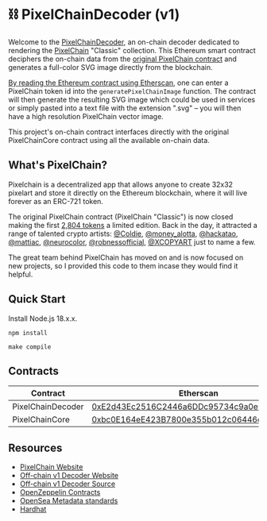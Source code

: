 # ⛓️ PixelChainDecoder (v1)

Welcome to the [PixelChainDecoder](https://etherscan.io/address/0xE2d43Ec2516C2446a6DDc95734c9a0eC21B01dC1#code), an on-chain decoder dedicated to rendering the [PixelChain](https://pixelchain.art/) "Classic" collection. This Ethereum smart contract deciphers the on-chain data from the [original PixelChain contract](https://etherscan.io/address/0xbc0E164eE423B7800e355b012c06446e28b1a29d#code) and generates a full-color SVG image directly from the blockchain.

[By reading the Ethereum contract using Etherscan](https://etherscan.io/address/0xE2d43Ec2516C2446a6DDc95734c9a0eC21B01dC1#readContract), one can enter a PixelChain token id into the `generatePixelChainImage` function. The contract will then generate the resulting SVG image which could be used in services or simply pasted into a text file with the extension ".svg" – you will then have a high resolution PixelChain vector image.

This project's on-chain contract interfaces directly with the original PixelChainCore contract using all the available on-chain data.

## What's PixelChain?

Pixelchain is a decentralized app that allows anyone to create 32x32 pixelart and store it directly on the Ethereum blockchain, where it will live forever as an ERC-721 token.

The original PixelChain contract (PixelChain "Classic") is now closed making the first [2,804 tokens](https://opensea.io/collection/pixelchain?search[stringTraits][0][name]=Version&search[stringTraits][0][values][0]=PixelChain&search[stringTraits][0][values][1]=PixelChain%20Classic) a limited edition. Back in the day, it attracted a range of talented crypto artists: [@Coldie](https://twitter.com/coldie), [@money_alotta](https://twitter.com/money_alotta), [@hackatao](https://twitter.com/hackatao), [@mattiac](https://twitter.com/mattiac), [@neurocolor](https://twitter.com/neurocolor), [@robnessofficial](https://twitter.com/robnessofficial), [@XCOPYART](https://twitter.com/xcopyart) just to name a few.

The great team behind PixelChain has moved on and is now focused on new projects, so I provided this code to them incase they would find it helpful.

## Quick Start

Install Node.js 18.x.x.

``
npm install
``

``
make compile
``

## Contracts

| Contract           | Etherscan                                                                                                                  |
| ------------------ | -------------------------------------------------------------------------------------------------------------------------- |
| PixelChainDecoder  | [0xE2d43Ec2516C2446a6DDc95734c9a0eC21B01dC1](https://etherscan.io/address/0xE2d43Ec2516C2446a6DDc95734c9a0eC21B01dC1#code)                                                                 |
| PixelChainCore     | [0xbc0E164eE423B7800e355b012c06446e28b1a29d](https://etherscan.io/address/0xbc0E164eE423B7800e355b012c06446e28b1a29d#code) |

## Resources

- [PixelChain Website](https://pixelchain.art/)
- [Off-chain v1 Decoder Website](https://pixelchain.art/decoder?version=1)
- [Off-chain v1 Decoder Source](https://github.com/PixelChainDapp/PixelChain-GoLang-Decoder)
- [OpenZeppelin Contracts](https://github.com/OpenZeppelin/openzeppelin-contracts)
- [OpenSea Metadata standards](https://docs.opensea.io/docs/metadata-standards)
- [Hardhat](https://hardhat.org)
